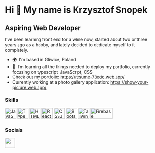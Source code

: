Hi 👋 My name is Krzysztof Snopek
=================================

Aspiring Web Developer
----------------------

I've been learning front end for a while now, started about two or three years ago as a hobby, and lately decided to dedicate myself to it completely.

* 🌍  I'm based in Gliwice, Poland
* 🧠  I'm learning all the things needed to deploy my portfolio, currently focusing on typescript, JavaScript, CSS
* Check out my portfolio: https://resume-73edc.web.app/
* Currently working at a photo gallery application: https://show-your-picture.web.app/

### Skills


<p align="left">
<a href="https://developer.mozilla.org/en-US/docs/Web/JavaScript" target="_blank" rel="noreferrer"><img src="https://raw.githubusercontent.com/danielcranney/readme-generator/main/public/icons/skills/javascript-colored.svg" width="36" height="36" alt="JavaScript" /></a>
<a href="https://www.typescriptlang.org/" target="_blank" rel="noreferrer"><img src="https://raw.githubusercontent.com/danielcranney/readme-generator/main/public/icons/skills/typescript-colored.svg" width="36" height="36" alt="TypeScript" /></a>
<a href="https://developer.mozilla.org/en-US/docs/Glossary/HTML5" target="_blank" rel="noreferrer"><img src="https://raw.githubusercontent.com/danielcranney/readme-generator/main/public/icons/skills/html5-colored.svg" width="36" height="36" alt="HTML5" /></a>
<a href="https://reactjs.org/" target="_blank" rel="noreferrer"><img src="https://raw.githubusercontent.com/danielcranney/readme-generator/main/public/icons/skills/react-colored.svg" width="36" height="36" alt="React" /></a>
<a href="https://www.w3.org/TR/CSS/#css" target="_blank" rel="noreferrer"><img src="https://raw.githubusercontent.com/danielcranney/readme-generator/main/public/icons/skills/css3-colored.svg" width="36" height="36" alt="CSS3" /></a>
<a href="https://getbootstrap.com/" target="_blank" rel="noreferrer"><img src="https://raw.githubusercontent.com/danielcranney/readme-generator/main/public/icons/skills/bootstrap-colored.svg" width="36" height="36" alt="Bootstrap" /></a>
<a href="https://tailwindcss.com/" target="_blank" rel="noreferrer"><img src="https://images.prismic.io/boringowl/2d6cd279-0e2d-40f0-8d93-d4a63fcf75c8_Tailwind_CSS_Logo.svg.png?auto=compress,format" width="36" height="36" alt="Tailwind" /></a>
<a href="https://firebase.google.com/" target="_blank" rel="noreferrer"><img src="https://www.gstatic.com/devrel-devsite/prod/v1ba1082cb0bd9b151fb2d708d31f382e850c5d60b82de6be21570706ce15859e/firebase/images/lockup.svg" width="72" height="36" alt="Firebase" /></a>
</p>


### Socials

<p align="left"> <a href="https://discord.com/users/dracola#0895" target="_blank" rel="noreferrer"><img src="https://raw.githubusercontent.com/danielcranney/readme-generator/main/public/icons/socials/discord.svg" width="32" height="32" /></a></p>
